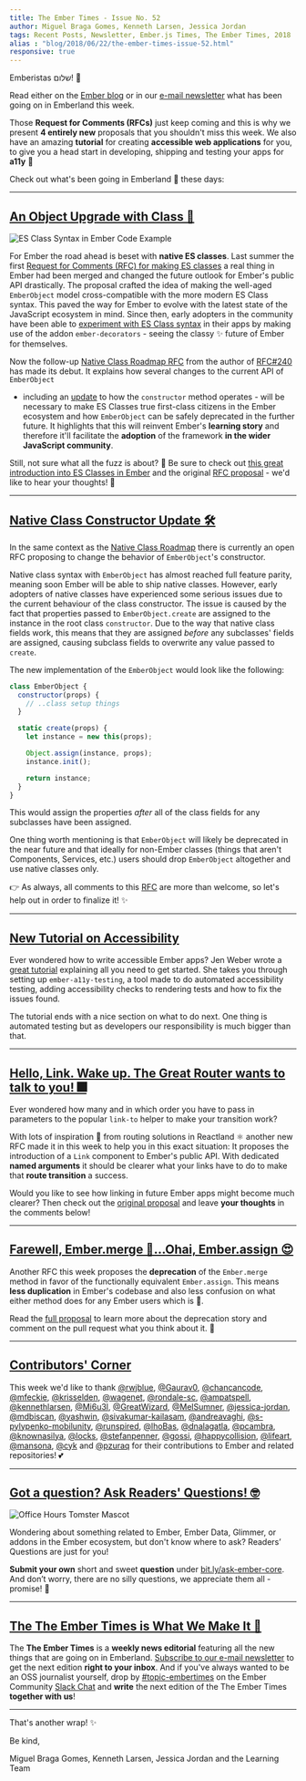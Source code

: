 ```yaml
---
title: The Ember Times - Issue No. 52
author: Miguel Braga Gomes, Kenneth Larsen, Jessica Jordan
tags: Recent Posts, Newsletter, Ember.js Times, The Ember Times, 2018
alias : "blog/2018/06/22/the-ember-times-issue-52.html"
responsive: true
---
```


Emberistas שלום! 🐹

Read either on the [Ember blog](https://www.emberjs.com/blog/2018/06/22/the-ember-times-issue-52.html) or in our [e-mail newsletter](https://the-emberjs-times.ongoodbits.com/2018/06/22/the-ember-times-issue-52) what has been going on in Emberland this week.

Those **Request for Comments (RFCs)** just keep coming and this is why we present **4 entirely new** proposals
that you shouldn't miss this week.
We also have an amazing **tutorial** for creating **accessible web applications** for you, to give you a head start in developing, shipping and testing your apps for **a11y** 👭

Check out what's been going in Emberland 🐹 these days:

---

## [An Object Upgrade with Class 🌟](https://github.com/emberjs/rfcs/pull/338)

<div class="blog-row">
  <img class="transparent padded pad-l0" alt="ES Class Syntax in Ember Code Example" title="Example Class Syntax in Ember" src="/images/blog/emberjstimes/esclassexample.png" />
</div>

For Ember the road ahead is beset with **native ES classes**.
Last summer the first [Request for Comments (RFC) for making ES classes](https://emberjs.github.io/rfcs/0240-es-classes.html)
a real thing in Ember had been merged and changed the future outlook for Ember's public API drastically.
The proposal crafted the idea of making the well-aged `EmberObject` model cross-compatible with the more modern ES Class syntax.
This paved the way for Ember to evolve with the latest state of the JavaScript ecosystem in mind.
Since then, early adopters in the community have been able to [experiment with ES Class syntax](http://ember-decorators.github.io/ember-decorators/latest/) in their apps
by making use of the addon `ember-decorators` - seeing the classy ✨ future of Ember for themselves.

Now the follow-up [Native Class Roadmap RFC](https://github.com/emberjs/rfcs/pull/338) from the author of [RFC#240](https://emberjs.github.io/rfcs/0240-es-classes.html) has made its debut.
It explains how several changes to the current API of `EmberObject`
- including an [update](#toc_a-href-https-github-com-emberjs-rfcs-pull-337-native-class-constructor-update-a) to how the `constructor` method operates -
will be necessary to make ES Classes true first-class citizens in the Ember ecosystem
and how `EmberObject` can be safely deprecated in the further future.
It highlights that this will reinvent Ember's **learning story** and
therefore it'll facilitate the **adoption** of the framework **in the wider JavaScript community**.

Still, not sure what all the fuzz is about? 🤔
Be sure to check out [this great introduction into ES Classes in Ember](https://medium.com/build-addepar/es-classes-in-ember-js-63e948e9d78e)
and the original [RFC proposal](https://github.com/emberjs/rfcs/pull/338) - we'd like to hear your thoughts! 💬

---

## [Native Class Constructor Update 🛠](https://github.com/emberjs/rfcs/pull/337)

In the same context as the [Native Class Roadmap](#toc_a-href-https-github-com-emberjs-rfcs-pull-338-an-object-upgrade-with-class-a) there is currently an open RFC proposing to change the behavior of `EmberObject`'s constructor.

Native class syntax with `EmberObject` has almost reached full feature parity, meaning soon Ember will be able to ship native classes.
However, early adopters of native classes have experienced some serious issues due to the current behaviour of the class constructor. The issue is caused by the fact that properties passed to `EmberObject.create` are assigned to the instance in the root class `constructor`. Due to the way that native class fields work, this means that they are assigned _before_ any subclasses' fields are assigned, causing subclass fields to overwrite any value passed to `create`.

The new implementation of the `EmberObject` would look like the following:

```js
class EmberObject {
  constructor(props) {
    // ..class setup things
  }

  static create(props) {
    let instance = new this(props);

    Object.assign(instance, props);
    instance.init();

    return instance;
  }
}
```

This would assign the properties _after_ all of the class fields for any subclasses have been assigned.

One thing worth mentioning is that `EmberObject` will likely be deprecated in the near future and that ideally for non-Ember classes (things that aren't Components, Services, etc.) users should drop `EmberObject` altogether and use native classes only.

👉 As always, all comments to this [RFC](https://github.com/emberjs/rfcs/pull/337) are more than welcome, so let's help out in order to finalize it! ✨

---

## [New Tutorial on Accessibility](https://emberjs.com/blog/2018/06/17/ember-accessibility-and-a11y-tools.html)
Ever wondered how to write accessible Ember apps? Jen Weber wrote a [great tutorial](https://emberjs.com/blog/2018/06/17/ember-accessibility-and-a11y-tools.html) explaining all you need to get started. She takes you through setting up `ember-a11y-testing`, a tool made to do automated accessibility testing, adding accessibility checks to rendering tests and how to fix the issues found.

The tutorial ends with a nice section on what to do next. One thing is automated testing but as developers our responsibility is much bigger than that.

---

## [Hello, Link. Wake up. The Great Router wants to talk to you! 🎆](https://github.com/emberjs/rfcs/pull/339)

Ever wondered how many and in which order you have to pass in parameters to the popular `link-to` helper
to make your transition work?

With lots of inspiration 💭 from routing solutions in Reactland ⚛️ another new RFC made it in this week
to help you in this exact situation: It proposes the introduction of a `Link` component to Ember's public API.
With dedicated **named arguments** it should be clearer what your links have to do to make that **route transition** a success.

Would you like to see how linking in future Ember apps might become much clearer?
Then check out the [original proposal](https://github.com/emberjs/rfcs/pull/339) and leave **your thoughts** in the comments below!

---

## [Farewell, Ember.merge 👋...Ohai, Ember.assign 😍](https://github.com/emberjs/rfcs/pull/340)

Another RFC this week proposes the **deprecation** of the `Ember.merge` method in favor of the
functionally equivalent `Ember.assign`.
This means **less duplication** in Ember's codebase
and also less confusion on what either method does for any Ember users which is 💯.

Read the [full proposal](https://github.com/emberjs/rfcs/pull/340) to learn more about
the deprecation story and comment on the pull request what you think about it. 📣

---

## [Contributors' Corner](https://guides.emberjs.com/v3.2.0/contributing/repositories/)

<p>This week we'd like to thank <a href="https://github.com/rwjblue" target="gh-user">@rwjblue</a>, <a href="https://github.com/Gaurav0" target="gh-user">@Gaurav0</a>, <a href="https://github.com/chancancode" target="gh-user">@chancancode</a>, <a href="https://github.com/mfeckie" target="gh-user">@mfeckie</a>, <a href="https://github.com/krisselden" target="gh-user">@krisselden</a>, <a href="https://github.com/wagenet" target="gh-user">@wagenet</a>, <a href="https://github.com/rondale-sc" target="gh-user">@rondale-sc</a>, <a href="https://github.com/ampatspell" target="gh-user">@ampatspell</a>, <a href="https://github.com/kennethlarsen" target="gh-user">@kennethlarsen</a>, <a href="https://github.com/Mi6u3l" target="gh-user">@Mi6u3l</a>, <a href="https://github.com/GreatWizard" target="gh-user">@GreatWizard</a>, <a href="https://github.com/MelSumner" target="gh-user">@MelSumner</a>, <a href="https://github.com/jessica-jordan" target="gh-user">@jessica-jordan</a>, <a href="https://github.com/mdbiscan" target="gh-user">@mdbiscan</a>, <a href="https://github.com/yashwin" target="gh-user">@yashwin</a>, <a href="https://github.com/sivakumar-kailasam" target="gh-user">@sivakumar-kailasam</a>, <a href="https://github.com/andreavaghi" target="gh-user">@andreavaghi</a>, <a href="https://github.com/s-pylypenko-mobilunity" target="gh-user">@s-pylypenko-mobilunity</a>, <a href="https://github.com/runspired" target="gh-user">@runspired</a>, <a href="https://github.com/lhoBas" target="gh-user">@lhoBas</a>, <a href="https://github.com/dnalagatla" target="gh-user">@dnalagatla</a>, <a href="https://github.com/pcambra" target="gh-user">@pcambra</a>, <a href="https://github.com/knownasilya" target="gh-user">@knownasilya</a>, <a href="https://github.com/locks" target="gh-user">@locks</a>, <a href="https://github.com/stefanpenner" target="gh-user">@stefanpenner</a>, <a href="https://github.com/gossi" target="gh-user">@gossi</a>, <a href="https://github.com/happycollision" target="gh-user">@happycollision</a>, <a href="https://github.com/lifeart" target="gh-user">@lifeart</a>, <a href="https://github.com/mansona" target="gh-user">@mansona</a>, <a href="https://github.com/cyk" target="gh-user">@cyk</a> and
<a href="https://github.com/pzuraq" target="gh-user">@pzuraq</a> for their contributions to Ember and related repositories! 💕
</p>

---

## [Got a question? Ask Readers' Questions! 🤓](https://docs.google.com/forms/d/e/1FAIpQLScqu7Lw_9cIkRtAiXKitgkAo4xX_pV1pdCfMJgIr6Py1V-9Og/viewform)

<div class="blog-row">
  <img class="float-right small transparent padded" alt="Office Hours Tomster Mascot" title="Readers' Questions" src="/images/tomsters/officehours.png" />

  <p>Wondering about something related to Ember, Ember Data, Glimmer, or addons in the Ember ecosystem, but don't know where to ask? Readers’ Questions are just for you!</p>

<p><strong>Submit your own</strong> short and sweet <strong>question</strong> under <a href="https://bit.ly/ask-ember-core" target="rq">bit.ly/ask-ember-core</a>. And don’t worry, there are no silly questions, we appreciate them all - promise! 🤞</p>

</div>

---

## [The The Ember Times is What We Make It 🙌](https://embercommunity.slack.com/messages/C8P6UPWNN/)

The **The Ember Times** is a **weekly news editorial** featuring all the new things that are going on in Emberland.
[Subscribe to our e-mail newsletter](https://the-emberjs-times.ongoodbits.com/) to get the next edition **right to your inbox**.
And if you've always wanted to be an OSS journalist yourself,
drop by [#topic-embertimes](https://embercommunity.slack.com/messages/C8P6UPWNN/)
on the Ember Community [Slack Chat](https://ember-community-slackin.herokuapp.com/)
and **write** the next edition of the The Ember Times **together with us**!


---


That's another wrap!  ✨

Be kind,

Miguel Braga Gomes, Kenneth Larsen, Jessica Jordan and the Learning Team
